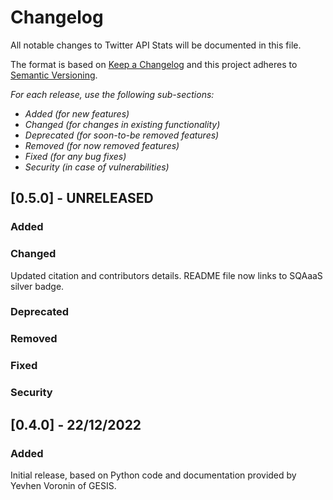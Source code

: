 # Changelog

All notable changes to Twitter API Stats will be documented in this file.

The format is based on [Keep a Changelog](http://keepachangelog.com/en/1.0.0/)
and this project adheres to [Semantic Versioning](http://semver.org/spec/v2.0.0.html).

*For each release, use the following sub-sections:*

- *Added (for new features)*
- *Changed (for changes in existing functionality)*
- *Deprecated (for soon-to-be removed features)*
- *Removed (for now removed features)*
- *Fixed (for any bug fixes)*
- *Security (in case of vulnerabilities)*

## [0.5.0] - UNRELEASED

### Added

### Changed

Updated citation and contributors details.
README file now links to SQAaaS silver badge.

### Deprecated

### Removed

### Fixed

### Security

## [0.4.0] - 22/12/2022

### Added

Initial release, based on Python code and documentation provided by Yevhen Voronin of GESIS.
